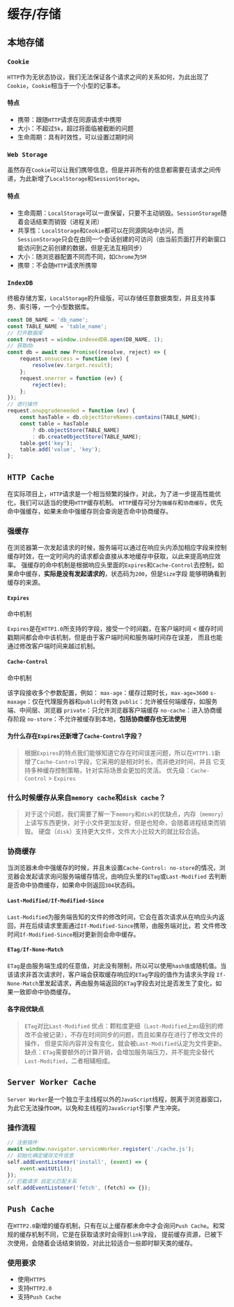 # 缓存/存储

## 本地存储

### `Cookie`

`HTTP`作为无状态协议，我们无法保证各个请求之间的关系如何，为此出现了`Cookie`，`Cookie`相当于一个小型的记事本。

#### 特点

- 携带：跟随`HTTP`请求在同源请求中携带
- 大小：不超过`5k`，超过将面临被截断的问题
- 生命周期：具有时效性，可以设置过期时间

### `Web Storage`

虽然存在`Cookie`可以让我们携带信息，但是并非所有的信息都需要在请求之间传递，为此新增了`LocalStorage`和`SessionStorage`。

#### 特点

- 生命周期：`LocalStorage`可以一直保留，只要不主动销毁。`SessionStorage`随着会话结束而销毁（进程关闭）
- 共享性：`LocalStorage`和`Cookie`都可以在同源网站中访问，而`SessionStorage`只会在由同一个会话创建的可访问（由当前页面打开的新窗口能访问到之前创建的数据，但是无法互相同步）
- 大小：随浏览器配置不同而不同，如`Chrome`为`5M`
- 携带：不会随`HTTP`请求所携带

### `IndexDB`

终极存储方案，`LocalStorage`的升级版，可以存储任意数据类型，并且支持事务、索引等，一个小型数据库。

```javascript
const DB_NAME = 'db_name';
const TABLE_NAME = 'table_name';
// 打开数据库
const request = window.indexedDB.open(DB_NAME, 1);
// 获取db
const db = await new Promise((resolve, reject) => {
	request.onsuccess = function (ev) {
		resolve(ev.target.result);
	};
	request.onerror = function (ev) {
		reject(ev);
	};
});
// 进行操作
request.onupgradeneeded = function (ev) {
	const hasTable = db.objectStoreNames.contains(TABLE_NAME);
	const table = hasTable
		? db.objectStore(TABLE_NAME)
		: db.createObjectStore(TABLE_NAME);
	table.get('key');
	table.add('value', 'key');
};
```

## `HTTP Cache`

在实际项目上，`HTTP`请求是一个相当频繁的操作，对此，为了进一步提高性能优化，我们可以适当的使用`HTTP`缓存机制。
`HTTP`缓存可分为`强缓存`和`协商缓存`，优先命中强缓存，如果未命中强缓存则会查询是否命中协商缓存。

### 强缓存

在浏览器第一次发起请求的时候，服务端可以通过在响应头内添加相应字段来控制缓存时效，在一定时间内的请求都会直接从本地缓存中获取，以此来提高响应效率。
强缓存的命中机制是根据响应头里面的`Expires`和`Cache-Control`去控制，如果命中缓存，**实际是没有发起请求的**，状态码为`200`，但是`Size`字段
能够明确看到缓存的来源。

#### `Expires`

命中机制

`Expires`是在`HTTP1.0`所支持的字段，接受一个时间戳，在客户端时间 < 缓存时间戳期间都会命中该机制，但是由于客户端时间和服务端时间存在误差，
而且也能通过修改客户端时间来越过机制。

#### `Cache-Control`

命中机制

该字段接收多个参数配置，例如：
`max-age`：缓存过期时长，`max-age=3600`
`s-maxage`：仅在代理服务器和`public`时有效
`public`：允许被任何端缓存，如服务端、中间层、浏览器
`private`：只允许浏览器客户端缓存
`no-cache`：进入协商缓存阶段
`no-store`：不允许被缓存到本地，**包括协商缓存也无法使用**

#### 为什么存在`Expires`还新增了`Cache-Control`字段？

> 根据`Expires`的特点我们能够知道它存在时间误差问题，所以在`HTTP1.1`新增了`Cache-Control`字段，它采用的是相对时长，而非绝对时间，并且
> 它支持多种缓存控制策略，针对实际场景会更加的灵活。
> 优先级：`Cache-Control` > `Expires`

### 什么时候缓存从来自`memory cache`和`disk cache`？

> 对于这个问题，我们需要了解一下`memory`和`disk`的优缺点，内存（`memory`）上读写东西更快，对于小文件更加友好，但是也短命，会随着进程结束而销毁。
> 硬盘（`disk`）支持更大文件，文件大小比较大的就比较合适。

### 协商缓存

当浏览器未命中强缓存的时候，并且未设置`Cache-Control: no-store`的情况，浏览器会发起请求询问服务端缓存情况，由响应头里的`ETag`或`Last-Modified`
去判断是否命中协商缓存，如果命中则返回`304`状态码。

#### `Last-Modified/If-Modified-Since`

`Last-Modified`为服务端告知的文件的修改时间，它会在首次请求从在响应头内返回，并在后续请求里面通过`If-Modified-Since`携带，由服务端对比，若
文件修改时间`If-Modified-Since`相对更新则会命中缓存。

#### `ETag/If-None-Match`

`ETag`是由服务端生成的任意值，对此没有限制，所以可以使用`hash值`或随机值。当该请求非首次请求时，客户端会获取缓存响应的`ETag`字段的值作为请求头字段
`If-None-Match`里发起请求，再由服务端返回的`ETag`字段去对比是否发生了变化，如果一致即命中协商缓存。

#### 各字段优缺点

> `ETag`对比`Last-Modified`
> 优点：颗粒度更细（`Last-Modified`上`ms`级别的修改不会被记录），不存在时间同步的问题，而且如果存在进行了修改文件的操作，
> 但是实际内容并没有变化，就会被`Last-Modified`认定为文件更新。
> 缺点：`ETag`需要额外的计算开销，会增加服务端压力，并不能完全替代`Last-Modified`，二者相辅相成。

## `Server Worker Cache`

`Server Worker`是一个独立于主线程以外的`JavaScript`线程，脱离于浏览器窗口，为此它无法操作`DOM`，以免和主线程的`JavaScript`引擎
产生冲突。

### 操作流程

```javascript
// 注册插件
await window.navigator.serviceWorker.register('./cache.js');
// 初始化确定缓存文件信息
self.addEventListener('install', (event) => {
	event.waitUtil();
});
// 拦截请求 自定义匹配关系
self.addEventListener('fetch', (fetch) => {});
```

## `Push Cache`

在`HTTP2.0`新增的缓存机制，只有在以上缓存都未命中才会询问`Push Cache`。和常规的缓存机制不同，它是在获取请求时会得到`link`字段，
提前缓存资源，已被下次使用，会随着会话结束销毁，对此比较适合一些即时聊天类的缓存。

### 使用要求

- 使用`HTTPS`
- 支持`HTTP2.0`
- 支持`Push Cache`
